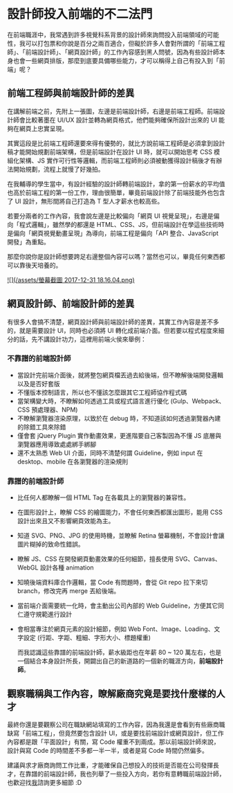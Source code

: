 # 設計師投入前端的不二法門

在前端職涯中，我常遇到許多視覺科系背景的設計師來詢問投入前端領域的可能性，我可以打包票和你說是百分之兩百適合，但礙於許多人會對所謂的「前端工程師」、「前端設計師」、「網頁設計師」的工作內容感到黑人問號，因為有些設計師本身也會一些網頁排版，那麼到底要具備哪些能力，才可以稱得上自己有投入到「前端」呢？

## 前端工程師與前端設計師的差異

在講解前端之前，先附上一張圖，左邊是前端設計師，右邊是前端工程師。前端設計師會比較著墨在 UI/UX 設計並轉為網頁格式，他們能夠確保所設計出來的 UI 能夠在網頁上忠實呈現。

其實這段是比前端工程師還要來得有優勢的，就比方說前端工程師是必須拿到設計稿才能開始規劃前端架構，但是前端設計在設計 UI 時，就可以開始思考 CSS 模組化架構、JS 實作可行性等邏輯，而前端工程師則必須被動獲得設計稿後才有辦法開始規劃，流程上就慢了好幾拍。

在我輔導的學生當中，有設計經驗的設計師轉前端設計，拿的第一份薪水的平均值也高於前端工程的第一份工作，理由很簡單，畢竟前端設計除了前端技能外也包含了 UI 設計，無形間將自己打造為 T 型人才薪水也較高些。

若要分兩者的工作內容，我會說左邊是比較偏向「網頁 UI 視覺呈現」，右邊是偏向「程式邏輯」，雖然學的都還是 HTML、CSS、JS，但前端設計在學這些技術時是偏向「網頁視覺動畫呈現」為導向，前端工程是偏向「API 整合、JavaScript 開發」為重點。

那麼你說你是設計師想要跨足右邊整個內容可以嗎？當然也可以，畢竟任何東西都可以靠後天培養的。

[![](/assets/螢幕截圖 2017-12-31 18.16.04.png)](https://www.lynda.com/Web-Web-Foundations-tutorials/Front-end-design/158666/158685-4.html)

## 網頁設計師、前端設計師的差異

有很多人會搞不清楚，網頁設計師與前端設計師的差異，其實工作內容是差不多的，就是需要設計 UI，同時也必須將 UI 轉化成前端介面。但若要以程式程度來細分的話，先不講設計功力，這裡用前端火侯來舉例：

### 不靠譜的前端設計師

* 當設計完前端介面後，就將整包網頁檔丟過去給後端，但不瞭解後端開發邏輯以及是否好套版
* 不懂版本控制語言，所以也不懂該怎麼跟其它工程師協作程式碼
* 當架構變大時，不瞭解如何透過工具或程式語言進行優化 \(Gulp、Webpack、CSS 預處理器、NPM\)
* 不瞭解瀏覽器渲染原理，以致於在 debug 時，不知道該如何透過瀏覽器內建的除錯工具來除錯
* 僅會套 jQuery Plugin 實作動畫效果，更進階要自己客製因為不懂 JS 底層與瀏覽器應用導致處處綁手綁腳
* 還不太熟悉 Web UI 介面，同時不清楚何謂 Guideline，例如 input 在 desktop、mobile 在各瀏覽器的渲染規則

### 靠譜的前端設計師

* 比任何人都瞭解一個 HTML Tag 在各載具上的瀏覽器的兼容性。
* 在圖形設計上，瞭解 CSS 的繪圖能力，不會任何東西都匯出圖形，能用 CSS 設計出來且又不影響網頁效能為主。
* 知道 SVG、PNG、JPG 的使用時機，並瞭解 Retina 螢幕機制，不會設計會讓圖片糊掉的致命性錯誤。
* 瞭解 JS、CSS 在開發網頁動畫效果的任何細節，擅長使用 SVG、Canvas、WebGL 設計各種 animation
* 知曉後端資料庫合作邏輯，當 Code 有問題時，會從 Git repo 拉下來切 branch，修改完再 merge 丟給後端。
* 當前端介面需要統一化時，會主動出公司內部的 Web Guideline，方便其它同仁遵守規範進行設計
* 會相當專注於網頁元素的設計細節，例如 Web Font、Image、Loading、文字設定 \(行距、字距、粗細、字形大小、標題權重\)

  而我認識這些靠譜的前端設計師，薪水級距也在年薪 80 ~ 120 萬左右，也是一個結合本身設計所長，開闢出自己的新道路的一個新的職涯方向，**前端設計師**。

## 觀察職稱與工作內容，瞭解廠商究竟是要找什麼樣的人才

最終你還是要觀察公司在職缺網站填寫的工作內容，因為我還是會看到有些廠商職缺寫「前端工程」，但竟然要包含設計 UI，或是要找前端設計或網頁設計，但工作內容都是跟「平面設計」有關，寫 Code 權重不到兩成。那以前端設計師來說，設計與寫 Code 的時間差不多都一半一半，或者是寫 Code 時間仍然偏多。

建議與求才廠商詢問工作比重，才能確保自己想投入的技術是否能在公司發揮長才，在靠譜的前端設計師，我也列舉了一些投入方向，若你有意轉職前端設計師，也歡迎找[我](https://www.gitbook.com/book/mrliao/f2ebook/edit#)諮詢更多細節 :D

